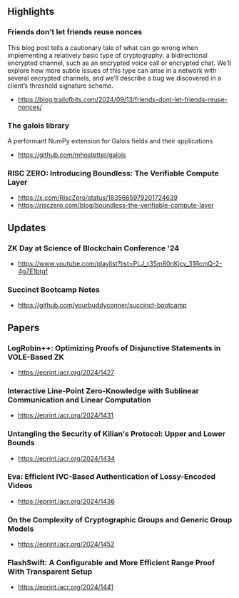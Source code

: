 ## Highlights
### Friends don’t let friends reuse nonces
This blog post tells a cautionary tale of what can go wrong when implementing a relatively basic type of cryptography: a bidirectional encrypted channel, such as an encrypted voice call or encrypted chat. We’ll explore how more subtle issues of this type can arise in a network with several encrypted channels, and we’ll describe a bug we discovered in a client’s threshold signature scheme.
- <https://blog.trailofbits.com/2024/09/13/friends-dont-let-friends-reuse-nonces/>
### The galois library
A performant NumPy extension for Galois fields and their applications
- <https://github.com/mhostetter/galois>
### RISC ZERO: Introducing Boundless: The Verifiable Compute Layer
- <https://x.com/RiscZero/status/1835665979201724639>
- <https://risczero.com/blog/boundless-the-verifiable-compute-layer>

## Updates
### ZK Day at Science of Blockchain Conference '24
- <https://www.youtube.com/playlist?list=PLJ_r35m80nKjcv_31RcmQ-2-4g7E1btgf>

### Succinct Bootcamp Notes
- <https://github.com/yourbuddyconner/succinct-bootcamp>

## Papers
### LogRobin++: Optimizing Proofs of Disjunctive Statements in VOLE-Based ZK
- <https://eprint.iacr.org/2024/1427>
### Interactive Line-Point Zero-Knowledge with Sublinear Communication and Linear Computation
- <https://eprint.iacr.org/2024/1431>
### Untangling the Security of Kilian's Protocol: Upper and Lower Bounds
- <https://eprint.iacr.org/2024/1434>
### Eva: Efficient IVC-Based Authentication of Lossy-Encoded Videos
- <https://eprint.iacr.org/2024/1436>
### On the Complexity of Cryptographic Groups and Generic Group Models
- <https://eprint.iacr.org/2024/1452>
### FlashSwift: A Configurable and More Efficient Range Proof With Transparent Setup
- <https://eprint.iacr.org/2024/1441>


